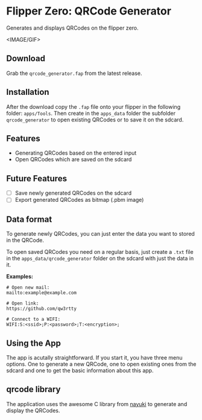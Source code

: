 # Flipper Zero: QRCode Generator
Generates and displays QRCodes on the flipper zero.

<IMAGE/GIF>

## Download
Grab the `qrcode_generator.fap` from the latest release. 

## Installation 
After the download copy the `.fap` file onto your flipper in the following
folder: `apps/Tools`. Then create in the `apps_data` folder the subfolder 
`qrcode_generator` to open existing QRCodes or to save it on the sdcard.

## Features
- Generating QRCodes based on the entered input
- Open QRCodes which are saved on the sdcard

## Future Features
- [ ] Save newly generated QRCodes on the sdcard
- [ ] Export generated QRCodes as bitmap (.pbm image)

## Data format
To generate newly QRCodes, you can just enter the data you want to stored 
in the QRCode.

To open saved QRCodes you need on a regular basis, just create a `.txt` file 
in the `apps_data/qrcode_generator` folder on the sdcard with just the 
data in it. 

**Examples:**
```text
# Open new mail:
mailto:example@example.com

# Open link:
https://github.com/qw3rtty

# Connect to a WIFI:
WIFI:S:<ssid>;P:<password>;T:<encryption>;
```

## Using the App
The app is acutally straightforward. If you start it, you have three menu
options. One to generate a new QRCode, one to open existing ones from the 
sdcard and one to get the basic information about this app.

## qrcode library
The application uses the awesome C library from [nayuki](https://github.com/nayuki/QR-Code-generator)
to generate and display the QRCodes. 

